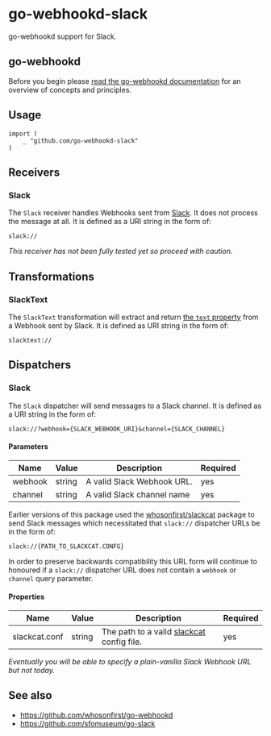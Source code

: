 # go-webhookd-slack

go-webhookd support for Slack.

## go-webhookd

Before you begin please [read the go-webhookd documentation](https://github.com/whosonfirst/go-webhookd/blob/master/README.md) for an overview of concepts and principles.

## Usage

```
import (
	_ "github.com/go-webhookd-slack"
)
```

## Receivers

### Slack

The `Slack` receiver handles Webhooks sent from [Slack](https://api.slack.com/outgoing-webhooks). It does not process the message at all. It is defined as a URI string in the form of:

```
slack://
```

_This receiver has not been fully tested yet so proceed with caution._

## Transformations

### SlackText

The `SlackText` transformation will extract and return [the `text` property](https://api.slack.com/outgoing-webhooks) from a Webhook sent by Slack. It is defined as URI string in the form of:

```
slacktext://
```

## Dispatchers

### Slack

The `Slack` dispatcher will send messages to a Slack channel. It is defined as a URI string in the form of:

```
slack://?webhook={SLACK_WEBHOOK_URI}&channel={SLACK_CHANNEL}
```

#### Parameters

| Name | Value | Description | Required |
| --- | --- | --- | --- |
| webhook | string | A valid Slack Webhook URL. | yes |
| channel | string | A valid Slack channel name | yes |


Earlier versions of this package used the [whosonfirst/slackcat](https://github.com/whosonfirst/slackcat) package to send Slack messages which necessitated that `slack://` dispatcher URLs be in the form of:

```
slack://{PATH_TO_SLACKCAT.CONFG}
```

In order to preserve backwards compatibility this URL form will continue to honoured if a `slack://` dispatcher URL does not contain a `webhook` or `channel` query parameter.

#### Properties

| Name | Value | Description | Required |
| --- | --- | --- | --- |
| slackcat.conf | string | The path to a valid [slackcat](https://github.com/whosonfirst/slackcat#configuring) config file. | yes |

_Eventually you will be able to specify a plain-vanilla Slack Webhook URL but not today._

## See also

* https://github.com/whosonfirst/go-webhookd
* https://github.com/sfomuseum/go-slack